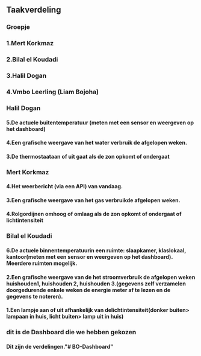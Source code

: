 ## Taakverdeling

### Groepje
### 1.Mert Korkmaz
### 2.Bilal el Koudadi
### 3.Halil Dogan
### 4.Vmbo Leerling (Liam Bojoha)


### Halil Dogan
#### 5.De actuele buitentemperatuur (meten met een sensor en weergeven op het dashboard)
#### 4.Een grafische weergave van het water verbruik de afgelopen weken.
#### 3.De thermostaataan of uit gaat als de zon opkomt of ondergaat 


### Mert Korkmaz
#### 4.Het weerbericht (via een API) van vandaag.
#### 3.Een grafische weergave van het gas verbruikde afgelopen weken.
#### 4.Rolgordijnen omhoog of omlaag als de zon opkomt of ondergaat of lichtintensiteit

### Bilal el Koudadi
#### 6.De actuele binnentemperatuurin een ruimte: slaapkamer, klaslokaal, kantoor(meten met een sensor en weergeven op het dashboard). Meerdere ruimten mogelijk.
#### 2.Een grafische weergave van de het stroomverbruik de afgelopen weken huishouden1, huishouden 2, huishouden 3.(gegevens zelf verzamelen doorgedurende enkele weken de energie meter af te lezen en de gegevens te noteren).
#### 1.Een lampje aan of uit afhankelijk van delichtintensiteit(donker buiten> lampaan in huis, licht buiten> lamp uit in huis)

### dit is de Dashboard die we hebben gekozen


#### Dit zijn de verdelingen."# BO-Dashboard" 
